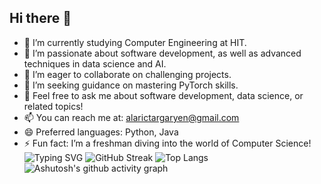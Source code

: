 ## Hi there 👋


- 🔭 I’m currently studying Computer Engineering at HIT.
- 🌱 I’m passionate about software development, as well as advanced techniques in data science and AI.
- 👯 I’m eager to collaborate on challenging projects.
- 🤔 I’m seeking guidance on mastering PyTorch skills.
- 💬 Feel free to ask me about software development, data science, or related topics!
- 📫 You can reach me at: alarictargaryen@gmail.com
- 😄 Preferred languages: Python, Java
- ⚡ Fun fact: I’m a freshman diving into the world of Computer Science!
![Typing SVG](https://readme-typing-svg.demolab.com/?lines=First+line+of+text;Second+line+of+text)
  ![GitHub Streak](https://streak-stats.demolab.com/?user=chenyuanTKCY)
![Top Langs](https://github-readme-stats.vercel.app/api/top-langs/?username=chenyuanTKCY)
![Ashutosh's github activity graph](https://github-readme-activity-graph.vercel.app/graph?username=chenyuanTKCY)

